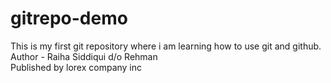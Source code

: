 # gitrepo-demo
This is my first git repository where i am learning how to use git and github.
<br>
Author - Raiha Siddiqui d/o Rehman
<br>
Published by lorex company inc

